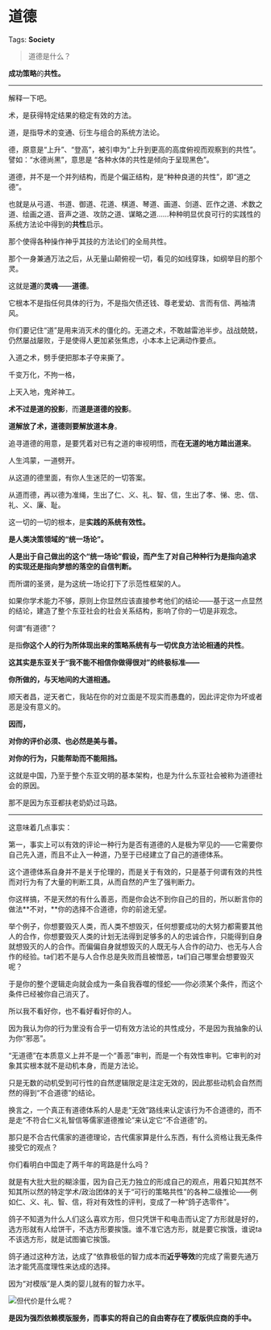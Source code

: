 # 道德

Tags: **Society**

> 道德是什么？



**成功策略**的**共性。**



---

解释一下吧。

术，是获得特定结果的稳定有效的方法。

道，是指导术的变通、衍生与组合的系统方法论。

德，原意是“上升”、“登高”，被引申为“上升到更高的高度俯视而观察到的共性”。譬如：“水德尚黑”，意思是 “各种水体的共性是倾向于呈现黑色”。

道德，并不是一个并列结构，而是个偏正结构，是“种种良道的共性”，即“道之德”。

也就是从弓道、书道、御道、花道、棋道、琴道、画道、剑道、匠作之道、术数之道、绘画之道、音声之道、攻防之道、谋略之道……种种明显优良可行的实践性的系统方法论中得到的**共性**启示。

那个使得各种操作神乎其技的方法论们的全局共性。

那个一身兼通万法之后，从无量山颠俯视一切，看见的如线穿珠，如纲举目的那个灵。

这就是**道**的**灵魂**——**道德**。

它根本不是指任何具体的行为，不是指欠债还钱、尊老爱幼、言而有信、两袖清风。

你们要记住“道”是用来消灭术的僵化的。无道之术，不敢越雷池半步。战战兢兢，仍然屡战屡败，于是使得人更加紧张焦虑，小本本上记满动作要点。

入道之术，劈手便把那本子夺来撕了。

千变万化，不拘一格，

上天入地，鬼斧神工。

**术不过是道的投影**，而**道是道德的投影**。

**道解放了术，道德则要解放道本身**。

追寻道德的用意，是要凭着对已有之道的审视明悟，而**在无道的地方踏出道来**。

人生鸿蒙，一道劈开。

从这道的德里面，有你人生迷茫的一切答案。

从道而德，再以德为准绳，生出了仁、义、礼、智、信，生出了孝、悌、忠、信、礼、义、廉、耻。

这一切的一切的根本，是**实践的系统有效性。**

**是人类决策领域的“统一场论”。**

**人是出于自己做出的这个“统一场论”假设，而产生了对自己种种行为是指向追求的实现还是指向梦想的落空的自信判断。**

而所谓的圣贤，是为这统一场论打下了示范性框架的人。

如果你学术能力不够，原则上你显然应该直接参考他们的结论——基于这一点显然的结论，建造了整个东亚社会的社会关系结构，影响了你的一切是非观念。

何谓“有道德”？

是指**你这个人的行为所体现出来的策略系统有与一切优良方法论相通的共性**。

**这其实是东亚关于“我不能不相信你做得很对”的终极标准——**

**你所做的，与天地间的大道相通。**

顺天者昌，逆天者亡，我站在你的对立面是不现实而愚蠢的，因此评定你为坏或者恶是没有意义的。

**因而，**

**对你的评价必须、也必然是美与善。**

**对你的行为，只能帮助而不能阻挡。**

这就是中国，乃至于整个东亚文明的基本架构，也是为什么东亚社会被称为道德社会的原因。

那不是因为东亚都扶老奶奶过马路。



---

这意味着几点事实：

第一，事实上可以有效的评论一种行为是否有道德的人是极为罕见的——它需要你自己先入道，而且不止入一种道，乃至于已经建立了自己的道德体系。

这个道德体系自身并不是关于伦理的，而是关于有效的，只是基于何谓有效的共性而对行为有了大量的判断工具，从而自然的产生了强判断力。

你这样搞，不是天然的有什么善恶，而是你会达不到你自己的目的，所以断言你的做法**不对，**你的选择不合道德，你的前途无望。

举个例子，你想要毁灭人类，而人类不想毁灭，任何想要成功的大努力都需要其他人的合作，你想要毁灭人类的计划无法得到足够多的人的忠诚合作，只能得到自身就想毁灭的人的合作。而偏偏自身就想毁灭的人既无与人合作的动力、也无与人合作的经验。ta们若不是与人合作总是失败而且被憎恶，ta们自己哪里会想要毁灭呢？

于是你的整个逻辑走向就会成为一条自我吞噬的怪蛇——你必须某个条件，而这个条件已经被你自己消灭了。

所以我不看好你，也不看好看好你的人。

因为我认为你的行为里没有合乎一切有效方法论的共性成分，不是因为我抽象的认为你“邪恶”。

“无道德”在本质意义上并不是一个“善恶”审判，而是一个有效性审判。它审判的对象其实根本就不是动机本身，而是方法论。

只是无数的动机受到可行性的自然逻辑限定是注定无效的，因此那些动机会自然而然的得到“不合道德”的结论。

换言之，一个真正有道德体系的人是走“无效”路线来认定该行为不合道德的，而不是走“不符合仁义礼智信等儒家道德推论”来认定它“不合道德”的。

那只是不合古代儒家的道德理论，古代儒家算是什么东西，有什么资格让我无条件接受它的观点？

你们看明白中国走了两千年的弯路是什么吗？

就是有大批大批的糊涂蛋，因为自己无力独立的形成自己的观点，用着只知其然不知其所以然的特定学术/政治团体的关于“可行的策略共性”的各种二级推论——例如仁、义、礼、智、信，将对有效性的评判，变成了一种“鸽子选零件”。

鸽子不知道为什么人们这么喜欢方形，但只凭饼干和电击而认定了方形就是好的，选方形就有人给饼干，不选方形要挨饿。谁不准它选方形，就是要它挨饿，谁说ta不该选方形，就是试图骗它挨饿。

鸽子通过这种方法，达成了“依靠极低的智力成本而**近乎等效**的完成了需要先通万法才能凭高度理性来达成的选择。

因为“对模版”是人类的婴儿就有的智力水平。

![](https://pic1.zhimg.com/50/v2-f98f8bb670b5c121f8a69a270dc2f968_720w.jpg?source=2c26e567)但代价是什么呢？

**是因为强烈依赖模版服务，而事实的将自己的自由寄存在了模版供应商的手中。**



